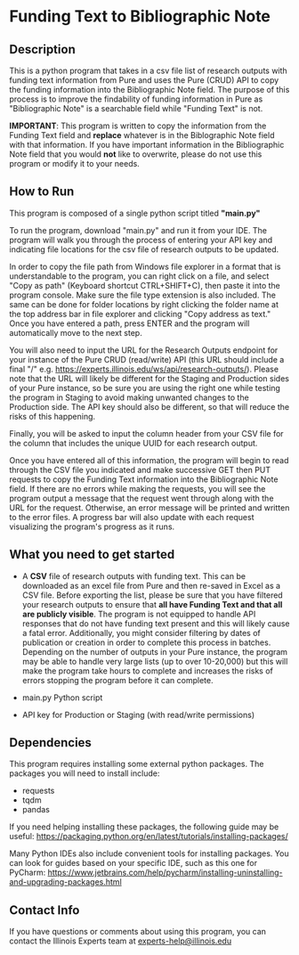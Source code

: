 # Funding Text to Bibliographic Note

## Description

This is a python program that takes in a csv file list of research outputs with funding text information from Pure and uses the Pure (CRUD) API to copy the funding information into the Bibliographic Note field. The purpose of this process is to improve the findability of funding information in Pure as "Bibliographic Note" is a searchable field while "Funding Text" is not. 

**IMPORTANT**: This program is written to copy the information from the Funding Text field and **replace** whatever is in the Biblographic Note field with that information. If you have important information in the Bibliographic Note field that you would **not** like to overwrite, please do not use this program or modify it to your needs.
## How to Run

This program is composed of a single python script titled **"main.py"** 

To run the program, download "main.py" and run it from your IDE. The program will walk you through the process of entering your API key and indicating file locations for the csv file of research outputs to be updated. 

In order to copy the file path from Windows file explorer in a format that is understandable to the program, you can right click on a file, and select "Copy as path" (Keyboard shortcut CTRL+SHIFT+C), then paste it into the program console. Make sure the file type extension is also included. The same can be done for folder locations by right clicking the folder name at the top address bar in file explorer and clicking "Copy address as text." Once you have entered a path, press ENTER and the program will automatically move to the next step. 

You will also need to input the URL for the Research Outputs endpoint for your instance of the Pure CRUD (read/write) API (this URL should include a final "/" e.g. https://experts.illinois.edu/ws/api/research-outputs/). Please note that the URL will likely be different for the Staging and Production sides of your Pure instance, so be sure you are using the right one while testing the program in Staging to avoid making unwanted changes to the Production side. The API key should also be different, so that will reduce the risks of this happening. 

Finally, you will be asked to input the column header from your CSV file for the column that includes the unique UUID for each research output. 

Once you have entered all of this information, the program will begin to read through the CSV file you indicated and make successive GET then PUT requests to copy the Funding Text information into the Bibliographic Note field. If there are no errors while making the requests, you will see the program output a message that the request went through along with the URL for the request. Otherwise, an error message will be printed and written to the error files. A progress bar will also update with each request visualizing the program's progress as it runs. 

## What you need to get started

* A __CSV__ file of research outputs with funding text. This can be downloaded as an excel file from Pure and then re-saved in Excel as a CSV file. Before exporting the list, please be sure that you have filtered your research outputs to ensure that **all have Funding Text and that all are publicly visible**. The program is not equipped to handle API responses that do not have funding text present and this will likely cause a fatal error. Additionally, you might consider filtering by dates of publication or creation in order to complete this process in batches. Depending on the number of outputs in your Pure instance, the program may be able to handle very large lists (up to over 10-20,000) but this will make the program take hours to complete and increases the risks of errors stopping the program before it can complete.
  
* main.py Python script
  
* API key for Production or Staging (with read/write permissions)

## Dependencies

This program requires installing some external python packages. The packages you will need to install include:
* requests
* tqdm
* pandas

If you need helping installing these packages, the following guide may be useful: https://packaging.python.org/en/latest/tutorials/installing-packages/

Many Python IDEs also include convenient tools for installing packages. You can look for guides based on your specific IDE, such as this one for PyCharm: https://www.jetbrains.com/help/pycharm/installing-uninstalling-and-upgrading-packages.html

## Contact Info

If you have questions or comments about using this program, you can contact the Illinois Experts team at experts-help@illinois.edu

